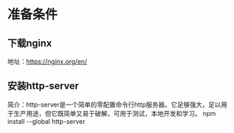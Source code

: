 # 准备条件
## 下载nginx
地址：https://nginx.org/en/

## 安装http-server
简介：http-server是一个简单的零配置命令行http服务器。它足够强大，足以用于生产用途，但它既简单又易于破解，可用于测试，本地开发和学习。
npm install --global http-server
